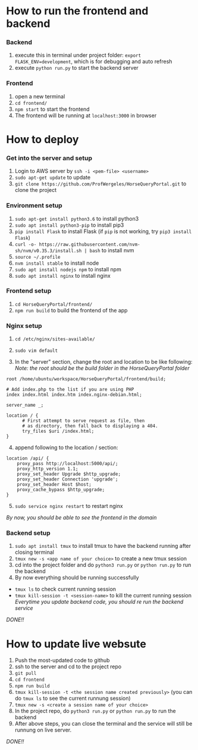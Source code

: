 # How to run the frontend and backend

### Backend

1. execute this in terminal under project folder: `export FLASK_ENV=development`, which is for debugging and auto refresh
2. execute `python run.py` to start the backend server

### Frontend
1. open a new terminal
2. `cd frontend/` 
3. `npm start` to start the frontend
4. The frontend will be running at `localhost:3000` in browser


# How to deploy

### Get into the server and setup

1. Login to AWS server by `ssh -i <pem-file> <username>`
2. `sudo apt-get update` to update 
3. `git clone https://github.com/ProfWergeles/HorseQueryPortal.git` to clone the project


### Environment setup

1. `sudo apt-get install python3.6` to install python3
2. `sudo apt install python3-pip` to install pip3
3. `pip install Flask` to install Flask (if `pip` is not working, try `pip3 install Flask`)
4. `curl -o- https://raw.githubusercontent.com/nvm-sh/nvm/v0.35.3/install.sh | bash` to install nvm
5. `source ~/.profile`
6. `nvm install stable` to install node
7. `sudo apt install nodejs npm` to install npm
8. `sudo apt install nginx` to install nginx


### Frontend setup

1. `cd HorseQueryPortal/frontend/` 
2. `npm run build` to build the frontend of the app


### Nginx setup

1. `cd /etc/nginx/sites-available/` 

2. `sudo vim default`

3. In the "server" section, change the root and location to be like following:
*Note: the root should be the build folder in the HorseQueryPortal folder* 
```
root /home/ubuntu/workspace/HorseQueryPortal/frontend/build;

# Add index.php to the list if you are using PHP
index index.html index.htm index.nginx-debian.html;

server_name _;

location / {
      # First attempt to serve request as file, then
      # as directory, then fall back to displaying a 404.
      try_files $uri /index.html;
}
```

4. append following to the location / section:
```
location /api/ {
    proxy_pass http://localhost:5000/api/;
    proxy_http_version 1.1;
    proxy_set_header Upgrade $http_upgrade;
    proxy_set_header Connection 'upgrade';
    proxy_set_header Host $host;
    proxy_cache_bypass $http_upgrade;
}
```

5. `sudo service nginx restart` to restart nginx

*By now, you should be able to see the frontend in the domain*


### Backend setup


1. `sudo apt install tmux` to install tmux to have the backend running after closing terminal
2. `tmux new -s <app name of your choice>` to create a new tmux session
3. cd into the project folder and do `python3 run.py` or `python run.py` to run the backend
4. By now everything should be running successfully

* `tmux ls` to check current running session
* `tmux kill-session -t <session-name>` to kill the current running session
*Everytime you update backend code, you should re run the backend service*

*DONE!!*


# How to update live websute

1. Push the most-updated code to github
2. ssh to the server and cd to the project repo
3. `git pull`
4. `cd frontend`
5. `npm run build`
6. `tmux kill-session -t <the session name created previously>` (you can do `tmux ls` to see the current runnung session)
7. `tmux new -s <create a session name of your choice>`
8. In the project repo, do `python3 run.py` or `python run.py` to run the backend
9. After above steps, you can close the terminal and the service will still be runnung on live server.

*DONE!!*